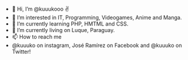 - 👋 Hi, I’m @kuuukooo ✌
- 👀 I’m interested in IT, Programming, Videogames, Anime and Manga.
- 🌱 I’m currently learning PHP, HMTML and CSS.
- 💞️ I’m currently living on Luque, Paraguay.
- 📫 How to reach me
- @kuuuko on instagram, José Ramírez on Facebook and @kuuuko on Twitter!

<!---
kuuukooo/kuuukooo is a ✨ special ✨ repository because its `README.md` (this file) appears on your GitHub profile.
You can click the Preview link to take a look at your changes.
--->
